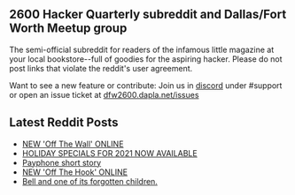 ## 2600 Hacker Quarterly subreddit and Dallas/Fort Worth Meetup group
The semi-official subreddit for readers of the infamous little magazine at your local bookstore--full of goodies for the aspiring hacker. Please do not post links that violate the reddit's user agreement.

Want to see a new feature or contribute: 
Join us in [discord](https://dfw2600.dapla.net/chat) under #support or open an issue ticket at [dfw2600.dapla.net/issues](https://dfw2600.dapla.net/issues)

## Latest Reddit Posts
<!-- BLOG-POST-LIST:START -->
- [NEW 'Off The Wall' ONLINE](https://2600.com/wall/30-11-2021)
- [HOLIDAY SPECIALS FOR 2021 NOW AVAILABLE](https://2600.com/content/holiday-specials-2021-now-available)
- [Payphone short story](https://www.reddit.com/r/2600/comments/r2d6iq/payphone_short_story/)
- [NEW 'Off The Hook' ONLINE](https://2600.com/hook/24-11-2021)
- [Bell and one of its forgotten children.](https://www.reddit.com/r/2600/comments/r0vsgb/bell_and_one_of_its_forgotten_children/)
<!-- BLOG-POST-LIST:END -->
